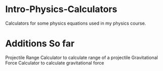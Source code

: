# Intro-Physics-Calculators
Calculators for some physics equations used in my physics course. 
# Additions So far
Projectile Range Calculator to calculate range of a projectile
Gravitational Force Calculator to calculate gravitational force
